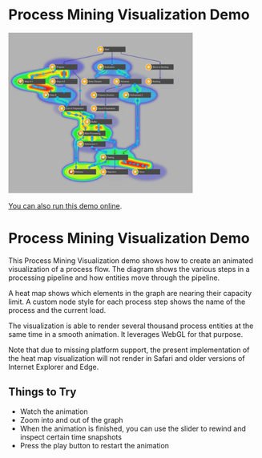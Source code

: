 # Process Mining Visualization Demo

<img src="../../resources/image/processmining.png" alt="demo-thumbnail" height="320"/>

[You can also run this demo online](https://live.yworks.com/demos/complete/processmining/index.html).

# Process Mining Visualization Demo

This Process Mining Visualization demo shows how to create an animated visualization of a process flow. The diagram shows the various steps in a processing pipeline and how entities move through the pipeline.

A heat map shows which elements in the graph are nearing their capacity limit. A custom node style for each process step shows the name of the process and the current load.

The visualization is able to render several thousand process entities at the same time in a smooth animation. It leverages WebGL for that purpose.

Note that due to missing platform support, the present implementation of the heat map visualization will not render in Safari and older versions of Internet Explorer and Edge.

## Things to Try

- Watch the animation
- Zoom into and out of the graph
- When the animation is finished, you can use the slider to rewind and inspect certain time snapshots
- Press the play button to restart the animation
